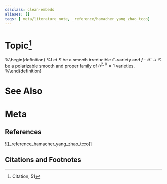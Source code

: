 ```yaml
---
cssclass: clean-embeds
aliases: []
tags: [_meta/literature_note, _reference/hamacher_yang_zhao_tcco]
---
```

# Topic[^1]








%\begin{definition}
%Let $S$ be a smooth irreducible $\mathbb{C}$-variety and $f : \mathscr{X} \to S$ be a polarizable smooth and proper family of $h^{2, 0} = 1$ varieties. 
%\end{definition}




# See Also

# Meta
## References
![[_reference_hamacher_yang_zhao_tcco]]


## Citations and Footnotes
[^1]: Citation, 51